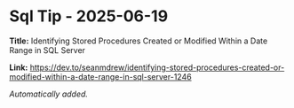 # Sql Tip - 2025-06-19

**Title:** Identifying Stored Procedures Created or Modified Within a Date Range in SQL Server

**Link:** https://dev.to/seanmdrew/identifying-stored-procedures-created-or-modified-within-a-date-range-in-sql-server-1246

_Automatically added._
